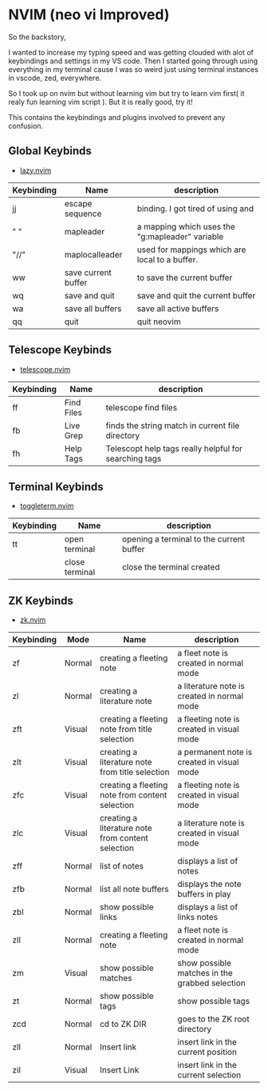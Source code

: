 # NVIM (neo vi Improved)

So the backstory, 

I wanted to increase my typing speed and was getting clouded with alot of keybindings and settings in my VS code.
Then I started going through using everything in my terminal cause I was so weird just using terminal instances in vscode, zed, everywhere.

So I took up on nvim but without learning vim but try to learn vim first( it realy fun learning vim script ).
But it is really good, try it!

This contains the keybindings and plugins involved to prevent any confusion.

## Global Keybinds
- [lazy.nvim](lua/plugins/nvim-telescope.lua)

| Keybinding | Name | description |
| ------------- | -------------- | -------------- |
|jj  | escape sequence | <ESC> binding. I got tired of using <ESC> and <C-c> |
| "  " | mapleader | a mapping which uses the "g:mapleader" variable |
| "//" | maplocalleader | used for mappings which are local to a buffer. |
| <leader>ww | save current buffer | to save the current buffer |
| <leader>wq | save and quit | save and quit the current buffer |
| <leader>wa | save all buffers | save all active buffers |
| <leader>qq | quit | quit neovim  |


## Telescope Keybinds
- [telescope.nvim](lua/plugins/nvim-telescope.lua)

| Keybinding | Name | description |
| ------------- | -------------- | -------------- |
|<leader>ff  | Find Files | telescope find files|
| <leader>fb | Live Grep | finds the string match in current file directory |
| <leader>fh | Help Tags | Telescopt help tags really helpful for searching tags |


## Terminal Keybinds
- [toggleterm.nvim](lua/plugins/toggleterm.lua)

| Keybinding | Name | description |
| ------------- | -------------- | -------------- |
|<leader>tt  | open terminal | opening a terminal to the current buffer |
| <leader><Esc> | close terminal | close the terminal created|


## ZK Keybinds
- [zk.nvim](lua/plugins/zk.lua)

| Keybinding | Mode | Name | description |
| ------------- | -------------- | -------------- | -------------- |
|zf | Normal  | creating a fleeting note | a fleet note is created in normal mode|
|zl | Normal  | creating a literature note | a literature note is created in normal mode|
|zft | Visual  | creating a fleeting note from title selection | a fleeting note is created in visual mode|
|zlt | Visual  | creating a literature note from title selection | a permanent note is created in visual mode|
|zfc | Visual  | creating a fleeting note from content selection | a fleeting note is created in visual mode|
|zlc | Visual  | creating a literature note from content selection | a literature note is created in visual mode|
|<leader>zff | Normal  | list of notes | displays a list of notes |
|<leader>zfb | Normal  | list all note buffers | displays the note buffers in play |
|<leader>zbl | Normal  | show possible links | displays a list of links notes|
|<leader>zll | Normal  | creating a fleeting note | a fleet note is created in normal mode|
|zm | Visual  | show possible matches | show possible matches in the grabbed selection|
|zt | Normal  | show possible tags | show possible tags|
|zcd | Normal  | cd to ZK DIR | goes to the ZK root directory |
|zll | Normal  | Insert link | insert link in the current position |
|zil | Visual  | Insert Link | insert link in the current selection|

